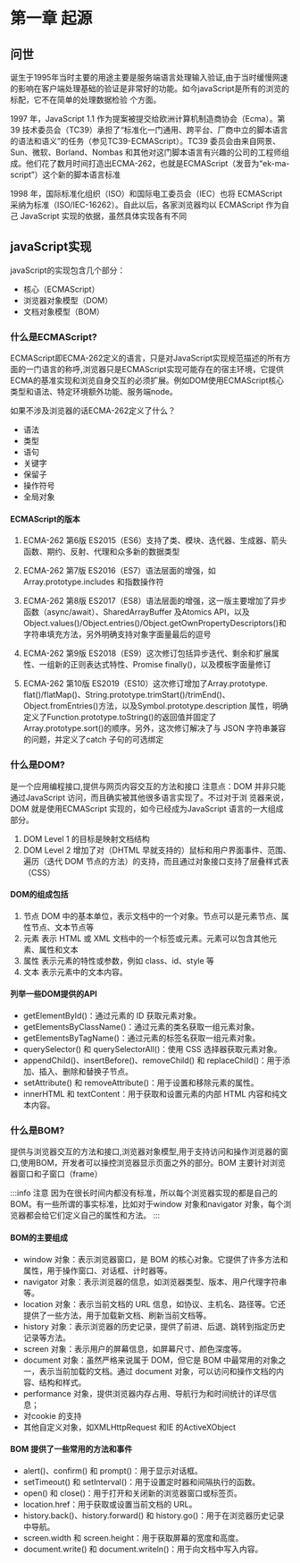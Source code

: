 # 第一章 起源

## 问世

诞生于1995年当时主要的用途主要是服务端语言处理输入验证,由于当时缓慢网速的影响在客户端处理基础的验证是非常好的功能。如今javaScript是所有的浏览的标配，它不在简单的处理数据检验 个方面。

1997 年，JavaScript 1.1 作为提案被提交给欧洲计算机制造商协会（Ecma）。第39 技术委员会（TC39）承担了“标准化一门通用、跨平台、厂商中立的脚本语言的语法和语义”的任务（参见TC39-ECMAScript）。TC39 委员会由来自网景、Sun、微软、Borland、Nombas 和其他对这门脚本语言有兴趣的公司的工程师组成。他们花了数月时间打造出ECMA-262，也就是ECMAScript（发音为“ek-ma-script”）这个新的脚本语言标准

1998 年，国际标准化组织（ISO）和国际电工委员会（IEC）也将 ECMAScript 采纳为标准（ISO/IEC-16262）。自此以后，各家浏览器均以 ECMAScript 作为自己 JavaScript 实现的依据，虽然具体实现各有不同

## javaScript实现

javaScript的实现包含几个部分：

- 核心（ECMAScript）
- 浏览器对象模型（DOM）
- 文档对象模型（BOM）

### 什么是ECMAScript?

ECMAScript即ECMA-262定义的语言，只是对JavaScript实现规范描述的所有方面的一门语言的称呼,浏览器只是ECMAScript实现可能存在的宿主环境，它提供ECMA的基准实现和浏览自身交互的必须扩展。例如DOM使用ECMAScript核心类型和语法、特定环境额外功能、服务端node。

如果不涉及浏览器的话ECMA-262定义了什么？

- 语法
- 类型
- 语句
- 关键字
- 保留子
- 操作符号
- 全局对象

#### ECMAScript的版本

1. ECMA-262 第6版 ES2015（ES6）支持了类、模块、迭代器、生成器、箭头
函数、期约、反射、代理和众多新的数据类型

2. ECMA-262 第7版 ES2016（ES7）语法层面的增强，如Array.prototype.includes 和指数操作符

3. ECMA-262 第8版 ES2017（ES8）语法层面的增强，这一版主要增加了异步函数（async/await）、SharedArrayBuffer 及Atomics API，以及Object.values()/Object.entries()/Object.getOwnPropertyDescriptors()和字符串填充方法，另外明确支持对象字面量最后的逗号

4. ECMA-262 第9版 ES2018（ES9）这次修订包括异步迭代、剩余和扩展属性、一组新的正则表达式特性、Promise finally()，以及模板字面量修订

5. ECMA-262 第10版 ES2019（ES10）这次修订增加了Array.prototype.
flat()/flatMap()、String.prototype.trimStart()/trimEnd()、Object.fromEntries()方法，以及Symbol.prototype.description 属性，明确定义了Function.prototype.toString()的返回值并固定了 Array.prototype.sort()的顺序。另外，这次修订解决了与 JSON 字符串兼容的问题，并定义了catch 子句的可选绑定

### 什么是DOM?

是一个应用编程接口,提供与网页内容交互的方法和接口
注意点：DOM 并非只能通过JavaScript 访问，而且确实被其他很多语言实现了。不过对于浏
览器来说，DOM 就是使用ECMAScript 实现的，如今已经成为JavaScript 语言的一大组成
部分。

1. DOM Level 1 的目标是映射文档结构
2. DOM Level 2 增加了对（DHTML 早就支持的）鼠标和用户界面事件、范围、遍历（迭代 DOM 节点的方法）的支持，而且通过对象接口支持了层叠样式表（CSS）

#### DOM的组成包括

1. 节点 DOM 中的基本单位，表示文档中的一个对象。节点可以是元素节点、属性节点、文本节点等
2. 元素 表示 HTML 或 XML 文档中的一个标签或元素。元素可以包含其他元素、属性和文本
3. 属性 表示元素的特性或参数，例如 class、id、style 等
4. 文本 表示元素中的文本内容。

#### 列举一些DOM提供的API

- getElementById()：通过元素的 ID 获取元素对象。
- getElementsByClassName()：通过元素的类名获取一组元素对象。
- getElementsByTagName()：通过元素的标签名获取一组元素对象。
- querySelector() 和 querySelectorAll()：使用 CSS 选择器获取元素对象。
- appendChild()、insertBefore()、removeChild() 和 replaceChild()：用于添加、插入、删除和替换子节点。
- setAttribute() 和 removeAttribute()：用于设置和移除元素的属性。
- innerHTML 和 textContent：用于获取和设置元素的内部 HTML 内容和纯文本内容。

### 什么是BOM?

提供与浏览器交互的方法和接口,浏览器对象模型,用于支持访问和操作浏览器的窗口,使用BOM，开发者可以操控浏览器显示页面之外的部分。BOM 主要针对浏览器窗口和子窗口（frame）

:::info 注意
因为在很长时间内都没有标准，所以每个浏览器实现的都是自己的BOM。有一些所谓的事实标准，比如对于window 对象和navigator 对象，每个浏览器都会给它们定义自己的属性和方法。
:::

#### BOM的主要组成

- window 对象：表示浏览器窗口，是 BOM 的核心对象。它提供了许多方法和属性，用于操作窗口、对话框、计时器等。
- navigator 对象：表示浏览器的信息，如浏览器类型、版本、用户代理字符串等。
- location 对象：表示当前文档的 URL 信息，如协议、主机名、路径等。它还提供了一些方法，用于加载新文档、刷新当前文档等。
- history 对象：表示浏览器的历史记录，提供了前进、后退、跳转到指定历史记录等方法。
- screen 对象：表示用户的屏幕信息，如屏幕尺寸、颜色深度等。
- document 对象：虽然严格来说属于 DOM，但它是 BOM 中最常用的对象之一，表示当前加载的文档。通过 document 对象，可以访问和操作文档的内容、结构和样式。
- performance 对象，提供浏览器内存占用、导航行为和时间统计的详尽信息；
- 对cookie 的支持
- 其他自定义对象，如XMLHttpRequest 和IE 的ActiveXObject

#### BOM 提供了一些常用的方法和事件

- alert()、confirm() 和 prompt()：用于显示对话框。
- setTimeout() 和 setInterval()：用于设置定时器和间隔执行的函数。
- open() 和 close()：用于打开和关闭新的浏览器窗口或标签页。
- location.href：用于获取或设置当前文档的 URL。
- history.back()、history.forward() 和 history.go()：用于在浏览器历史记录中导航。
- screen.width 和 screen.height：用于获取屏幕的宽度和高度。
- document.write() 和 document.writeln()：用于向文档中写入内容。

